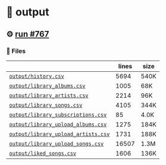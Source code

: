 # 📝  output 

## ⚙️ [run #767](https://github.com/jwenerd/ytm-dl/actions/runs/8406571275)

### 📁 Files

|                                                                         |lines|size|
|-------------------------------------------------------------------------|-----|----|
|[`output/history.csv` ](output/history.csv)                              |5694 |540K|
|[`output/library_albums.csv` ](output/library_albums.csv)                |1005 |68K |
|[`output/library_artists.csv` ](output/library_artists.csv)              |2214 |96K |
|[`output/library_songs.csv` ](output/library_songs.csv)                  |4105 |344K|
|[`output/library_subscriptions.csv` ](output/library_subscriptions.csv)  |85   |4.0K|
|[`output/library_upload_albums.csv` ](output/library_upload_albums.csv)  |1275 |184K|
|[`output/library_upload_artists.csv` ](output/library_upload_artists.csv)|1731 |188K|
|[`output/library_upload_songs.csv` ](output/library_upload_songs.csv)    |16507|1.3M|
|[`output/liked_songs.csv` ](output/liked_songs.csv)                      |1606 |136K|